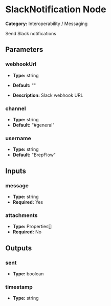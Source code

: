 
# SlackNotification Node

**Category:** Interoperability / Messaging

Send Slack notifications

## Parameters


### webhookUrl
- **Type:** string
- **Default:** ""


- **Description:** Slack webhook URL


### channel
- **Type:** string
- **Default:** "#general"





### username
- **Type:** string
- **Default:** "BrepFlow"





## Inputs


### message
- **Type:** string
- **Required:** Yes



### attachments
- **Type:** Properties[]
- **Required:** No



## Outputs


### sent
- **Type:** boolean



### timestamp
- **Type:** string




